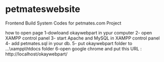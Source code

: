 # petmateswebsite

Frontend Build System Codes for petmates.com Project

how to open page
1-dowloand okaywebpart in ypur computer
2- open XAMPP control panel
3- start Apache and MySQL in XAMPP control panel 
4- add petmates.sql in your db.
5- put okaywebpart folder to ...\xampp\htdocs folder
6-open google chrome and put this URL :   
http://localhost/okaywebpart/